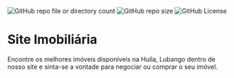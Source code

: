 ![GitHub repo file or directory count](https://img.shields.io/github/directory-file-count/Alveshatewa/site_imobiliaria)
![GitHub repo size](https://img.shields.io/github/repo-size/alveshatewa/site_imobiliaria)
![GitHub License](https://img.shields.io/github/license/alveshatewa/site_imobiliaria)



# Site Imobiliária
Encontre os melhores imóveis disponíveis na Huíla, Lubango dentro de nosso site e sinta-se a vontade para negociar ou comprar o seu imóvel.
